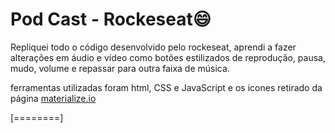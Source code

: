 # Pod Cast - Rockeseat:smile:

Repliquei todo o código desenvolvido pelo rockeseat, aprendi a fazer alterações em áudio e vídeo como botões estilizados de reprodução, pausa, mudo, volume e repassar para outra faixa de música.

ferramentas utilizadas foram html, CSS e JavaScript  e os icones retirado da página [materialize.io](http://materializecss.com/ "materialize.io")


[========]
